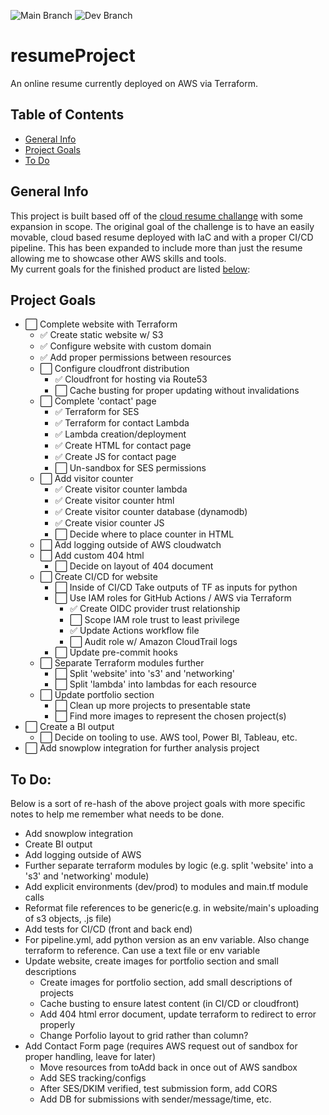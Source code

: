 ![Main Branch](https://github.com/zadealfalah/resumeProject/actions/workflows/pipeline.yml/badge.svg?branch=main)
![Dev Branch](https://github.com/zadealfalah/resumeProject/actions/workflows/pipeline.yml/badge.svg?branch=dev)

# resumeProject
An online resume currently deployed on AWS via Terraform.

## Table of Contents
* [General Info](#general-info)
* [Project Goals](#project-goals)
* [To Do](#to-do)

## General Info
This project is built based off of the [cloud resume challange](https://cloudresumechallenge.dev/docs/the-challenge/aws/) with some expansion in scope.
The original goal of the challenge is to have an easily movable, cloud based resume deployed with IaC and with a proper CI/CD pipeline.  This has been
expanded to include more than just the resume allowing me to showcase other AWS skills and tools.  
My current goals for the finished product are listed [below](#project-goals):

## Project Goals
- ⬜️ Complete website with Terraform
  - ✅ Create static website w/ S3
  - ✅ Configure website with custom domain
  - ✅ Add proper permissions between resources
  - ⬜️ Configure cloudfront distribution
    - ✅ Cloudfront for hosting via Route53
    - ⬜️ Cache busting for proper updating without invalidations
  - ⬜️ Complete 'contact' page
    - ✅ Terraform for SES
    - ✅ Terraform for contact Lambda
    - ✅ Lambda creation/deployment
    - ✅ Create HTML for contact page
    - ✅ Create JS for contact page
    - ⬜️ Un-sandbox for SES permissions
  - ⬜️ Add visitor counter
    - ✅ Create visitor counter lambda
    - ✅ Create visitor counter html
    - ✅ Create visitor counter database (dynamodb)
    - ✅ Create visior counter JS
    - ⬜️ Decide where to place counter in HTML
  - ⬜️ Add logging outside of AWS cloudwatch
  - ⬜️ Add custom 404 html
    - ⬜️ Decide on layout of 404 document
  - ⬜️ Create CI/CD for website
    - ⬜️ Inside of CI/CD Take outputs of TF as inputs for python
    - ⬜️ Use IAM roles for GitHub Actions / AWS via Terraform
      - ✅ Create OIDC provider trust relationship
      - ⬜️ Scope IAM role trust to least privilege
      - ✅ Update Actions workflow file
      - ⬜️ Audit role w/ Amazon CloudTrail logs
    - ⬜️ Update pre-commit hooks
  - ⬜️ Separate Terraform modules further
    - ⬜️ Split 'website' into 's3' and 'networking'
    - ⬜️ Split 'lambda' into lambdas for each resource
  - ⬜️ Update portfolio section 
    - ⬜️ Clean up more projects to presentable state
    - ⬜️ Find more images to represent the chosen project(s)
- ⬜️ Create a BI output
  - ⬜️ Decide on tooling to use.  AWS tool, Power BI, Tableau, etc.
- ⬜️ Add snowplow integration for further analysis project

## To Do:
Below is a sort of re-hash of the above project goals with more specific notes to help me remember what needs to be done.

- Add snowplow integration
- Create BI output
- Add logging outside of AWS
- Further separate terraform modules by logic (e.g. split 'website' into a 's3' and 'networking' module)
- Add explicit environments (dev/prod) to modules and main.tf module calls
- Reformat file references to be generic(e.g. in website/main's uploading of s3 objects, .js file)
- Add tests for CI/CD (front and back end)
 - For pipeline.yml, add python version as an env variable.  Also change terraform to reference.  Can use a text file or env variable
- Update website, create images for portfolio section and small descriptions
  - Create images for portfolio section, add small descriptions of projects
  - Cache busting to ensure latest content (in CI/CD or cloudfront)
  - Add 404 html error document, update terraform to redirect to error properly
  - Change Porfolio layout to grid rather than column?
- Add Contact Form page (requires AWS request out of sandbox for proper handling, leave for later)
  - Move resources from toAdd back in once out of AWS sandbox
  - Add SES tracking/configs
  - After SES/DKIM verified, test submission form, add CORS
  - Add DB for submissions with sender/message/time, etc.